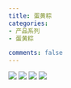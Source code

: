 ```yaml
---
title: 蛋黄粽 
categories:
- 产品系列
- 蛋黄粽

comments: false
---
```


<img src="/blog/public/css/images/danhuangzong/a.jpg">

<img src="/blog/public/css/images/danhuangzong/b.jpg">

<img src="/blog/public/css/images/danhuangzong/c.jpg">

<img src="/blog/public/css/images/danhuangzong/d.jpg">
